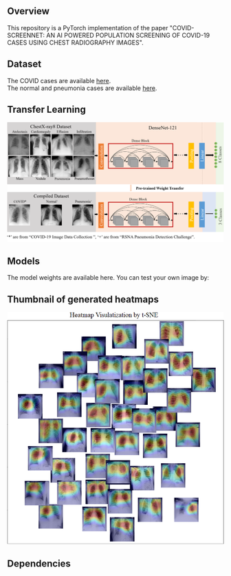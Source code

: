 Overview
----
This repository is a PyTorch implementation of the paper "COVID-SCREENNET: AN AI POWERED POPULATION SCREENING OF COVID-19 CASES USING CHEST RADIOGRAPHY IMAGES".

Dataset
-----
The COVID cases are available [here](https://github.com/ieee8023/covid-chestxray-dataset).  
The normal and pneumonia cases are available [here](https://www.kaggle.com/c/rsna-pneumonia-detection-challenge).


Transfer Learning
----
![](readme/transfer_learning.PNG)

Models
----
The model weights are available here.
You can test your own image by:



Thumbnail of generated heatmaps
-----
![](readme/heatmap.PNG)




Dependencies
-----


